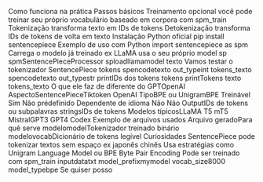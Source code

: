  Como funciona na prática
 Passos básicos
Treinamento opcional você pode treinar seu próprio vocabulário baseado em corpora com spm_train
Tokenização transforma texto em IDs de tokens
Detokenização transforma IDs de tokens de volta em texto
 Instalação
Python oficial
pip install sentencepiece
 Exemplo de uso com Python
import sentencepiece as spm
 Carrega o modelo já treinado ex LLaMA usa o seu próprio model
sp  spmSentencePieceProcessor
sploadllamamodel
texto  Vamos testar o tokenizador SentencePiece
tokens  spencodetexto out_typeint
tokens_texto  spencodetexto out_typestr
printIDs dos tokens tokens
printTokens texto tokens_texto
 O que ele faz de diferente do GPTOpenAI
AspectoSentencePieceTiktoken OpenAI
TipoBPE ou UnigramBPE
Treinável Sim Não prédefinido
Dependente de idioma Não Não
OutputIDs de tokens ou subpalavras stringsIDs de tokens
Modelos típicosLLaMA T5 mT5 MistralGPT3 GPT4 Codex
 Exemplo de arquivos usados
Arquivo geradoPara quê serve
modelomodelTokenizador treinado binário
modelovocabDicionário de tokens legível
 Curiosidades
SentencePiece pode tokenizar textos sem espaço ex japonês chinês
Usa estratégias como Unigram Language Model ou BPE Byte Pair Encoding
Pode ser treinado com
spm_train inputdatatxt model_prefixmymodel vocab_size8000 model_typebpe
Se quiser posso